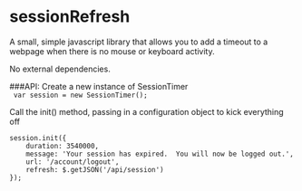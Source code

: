 sessionRefresh
==============

A small, simple javascript library that allows you to add a timeout to a webpage when there is no mouse or keyboard activity.  
  
No external dependencies.

###API:
Create a new instance of SessionTimer  
``` var session = new SessionTimer();``` 

Call the init() method, passing in a configuration object to kick everything off  
``` 
session.init({  
    duration: 3540000,  
    message: 'Your session has expired.  You will now be logged out.',  
    url: '/account/logout',
    refresh: $.getJSON('/api/session')
});
```  
